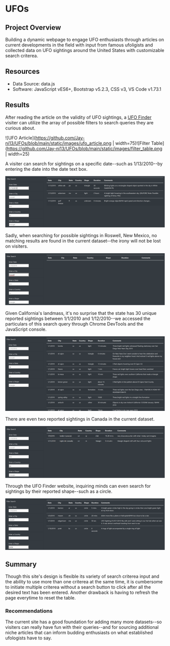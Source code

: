 # UFOs
## Project Overview
Building a dynamic webpage to engage UFO enthusiasts through articles on current developments in the field with input from famous ufoligists and collected data on UFO sightings around the United States with customizable search criterea.

## Resources
 - Data Source: data.js
 - Software: JavaScript vES6+, Bootstrap v5.2.3, CSS v3, VS Code v1.73.1

## Results
After reading the article on the validity of UFO sightings, a [UFO Finder](https://jay-ni13.github.io/UFOs/index.html) visiter can utilize the array of possible filters to search queries they are curious about.

![UFO Article](https://github.com/Jay-ni13/UFOs/blob/main/static/images/ufo_article.png | width=75)![Filter Table](https://github.com/Jay-ni13/UFOs/blob/main/static/images/filter_table.png | width=25)

A visiter can search for sightings on a specific date--such as 1/13/2010--by entering the date into the date text box.

![Date Search](https://github.com/Jay-ni13/UFOs/blob/main/static/images/date_search.png)

Sadly, when searching for possible sightings in Roswell, New Mexico, no matching results are found in the current dataset--the irony will not be lost on visiters.

![City Search](https://github.com/Jay-ni13/UFOs/blob/main/static/images/city_search.png)

Given California's landmass, it's no surprise that the state has 30 unique reported sightings between 1/1/2010 and 1/12/2010--we accessed the particulars of this search query through Chrome DevTools and the JavaScript console.

![State Search](https://github.com/Jay-ni13/UFOs/blob/main/static/images/state_search.png)

There are even two reported sightings in Canada in the current dataset.

![Country Search](https://github.com/Jay-ni13/UFOs/blob/main/static/images/country_search.png)

Through the UFO Finder website, inquiring minds can even search for sightings by their reported shape--such as a circle.

![Shape Search](https://github.com/Jay-ni13/UFOs/blob/main/static/images/shape_search.png)


## Summary
Though this site's design is flexible its variety of search criterea input and the ability to use more than one criterea at the same time, it is cumbersome to initiate multiple criterea without a search button to click after all the desired text has been entered. Another drawback is having to refresh the page everytime to reset the table.
### Recommendations
The current site has a good foundation for adding many more datasets--so visiters can really have fun with their queries--and for sourcing additional niche articles that can inform budding enthusiasts on what established ufologists have to say.
